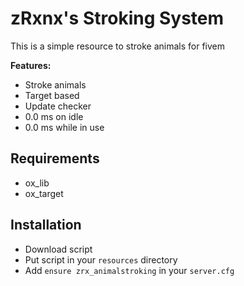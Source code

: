 # zRxnx's Stroking System

This is a simple resource to stroke animals for fivem

<b>Features:</b>
- Stroke animals
- Target based
- Update checker
- 0.0 ms on idle
- 0.0 ms while in use

## Requirements
- ox_lib
- ox_target

## Installation
- Download script
- Put script in your `resources` directory
- Add `ensure zrx_animalstroking` in your `server.cfg`